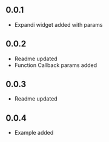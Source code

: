 ## 0.0.1

* Expandi widget added with params

## 0.0.2

* Readme updated
* Function Callback params added

## 0.0.3

* Readme updated

## 0.0.4

* Example added